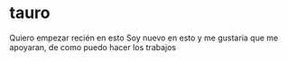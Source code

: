 # tauro
Quiero empezar recién en esto
Soy nuevo en esto y me gustaria que me apoyaran, de como puedo hacer los trabajos
